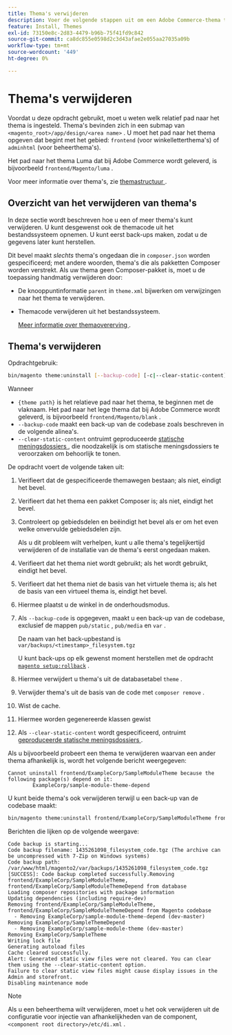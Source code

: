 ```yaml
---
title: Thema's verwijderen
description: Voer de volgende stappen uit om een Adobe Commerce-thema te verwijderen.
feature: Install, Themes
exl-id: 73150e8c-2d83-4479-b96b-75f41fd9c842
source-git-commit: ca8dc855e0598d2c3d43afae2e055aa27035a09b
workflow-type: tm+mt
source-wordcount: '449'
ht-degree: 0%

---
```


# Thema&#39;s verwijderen

Voordat u deze opdracht gebruikt, moet u weten welk relatief pad naar het thema is ingesteld. Thema&#39;s bevinden zich in een submap van `<magento_root>/app/design/<area name>` . U moet het pad naar het thema opgeven dat begint met het gebied: `frontend` (voor winkelletterthema&#39;s) of `adminhtml` (voor beheerthema&#39;s).

Het pad naar het thema Luma dat bij Adobe Commerce wordt geleverd, is bijvoorbeeld `frontend/Magento/luma` .

Voor meer informatie over thema&#39;s, zie [ themastructuur ](https://developer.adobe.com/commerce/frontend-core/guide/themes/structure/).

## Overzicht van het verwijderen van thema&#39;s

In deze sectie wordt beschreven hoe u een of meer thema&#39;s kunt verwijderen. U kunt desgewenst ook de themacode uit het bestandssysteem opnemen. U kunt eerst back-ups maken, zodat u de gegevens later kunt herstellen.

Dit bevel maakt *slechts* thema&#39;s ongedaan die in `composer.json` worden gespecificeerd; met andere woorden, thema&#39;s die als pakketten Composer worden verstrekt. Als uw thema geen Composer-pakket is, moet u de toepassing handmatig verwijderen door:

* De knooppuntinformatie `parent` in `theme.xml` bijwerken om verwijzingen naar het thema te verwijderen.
* Themacode verwijderen uit het bestandssysteem.

  [ Meer informatie over themaovererving ](https://developer.adobe.com/commerce/frontend-core/guide/themes/inheritance/).

## Thema&#39;s verwijderen

Opdrachtgebruik:

```bash
bin/magento theme:uninstall [--backup-code] [-c|--clear-static-content] {theme path} ... {theme path}
```

Wanneer

* `{theme path}` is het relatieve pad naar het thema, te beginnen met de vlaknaam. Het pad naar het lege thema dat bij Adobe Commerce wordt geleverd, is bijvoorbeeld `frontend/Magento/blank` .
* `--backup-code` maakt een back-up van de codebase zoals beschreven in de volgende alinea&#39;s.
* `--clear-static-content` ontruimt geproduceerde [ statische meningsdossiers ](../../configuration/cli/static-view-file-deployment.md), die noodzakelijk is om statische meningsdossiers te veroorzaken om behoorlijk te tonen.

De opdracht voert de volgende taken uit:

1. Verifieert dat de gespecificeerde themawegen bestaan; als niet, eindigt het bevel.
1. Verifieert dat het thema een pakket Composer is; als niet, eindigt het bevel.
1. Controleert op gebiedsdelen en beëindigt het bevel als er om het even welke onvervulde gebiedsdelen zijn.

   Als u dit probleem wilt verhelpen, kunt u alle thema&#39;s tegelijkertijd verwijderen of de installatie van de thema&#39;s eerst ongedaan maken.

1. Verifieert dat het thema niet wordt gebruikt; als het wordt gebruikt, eindigt het bevel.
1. Verifieert dat het thema niet de basis van het virtuele thema is; als het de basis van een virtueel thema is, eindigt het bevel.
1. Hiermee plaatst u de winkel in de onderhoudsmodus.
1. Als `--backup-code` is opgegeven, maakt u een back-up van de codebase, exclusief de mappen `pub/static` , `pub/media` en `var` .

   De naam van het back-upbestand is `var/backups/<timestamp>_filesystem.tgz`

   U kunt back-ups op elk gewenst moment herstellen met de opdracht [`magento setup:rollback`](uninstall-modules.md#roll-back-the-file-system-database-or-media-files) .

1. Hiermee verwijdert u thema&#39;s uit de databasetabel `theme` .
1. Verwijder thema&#39;s uit de basis van de code met `composer remove` .
1. Wist de cache.
1. Hiermee worden gegenereerde klassen gewist
1. Als `--clear-static-content` wordt gespecificeerd, ontruimt [ geproduceerde statische meningsdossiers ](../../configuration/cli/static-view-file-deployment.md).

Als u bijvoorbeeld probeert een thema te verwijderen waarvan een ander thema afhankelijk is, wordt het volgende bericht weergegeven:

```
Cannot uninstall frontend/ExampleCorp/SampleModuleTheme because the following package(s) depend on it:
        ExampleCorp/sample-module-theme-depend
```

U kunt beide thema&#39;s ook verwijderen terwijl u een back-up van de codebase maakt:

```bash
bin/magento theme:uninstall frontend/ExampleCorp/SampleModuleTheme frontend/ExampleCorp/SampleModuleThemeDepend --backup-code
```

Berichten die lijken op de volgende weergave:

```
Code backup is starting...
Code backup filename: 1435261098_filesystem_code.tgz (The archive can be uncompressed with 7-Zip on Windows systems)
Code backup path: /var/www/html/magento2/var/backups/1435261098_filesystem_code.tgz
[SUCCESS]: Code backup completed successfully.Removing frontend/ExampleCorp/SampleModuleTheme, frontend/ExampleCorp/SampleModuleThemeDepend from database
Loading composer repositories with package information
Updating dependencies (including require-dev)
Removing frontend/ExampleCorp/SampleModuleTheme, frontend/ExampleCorp/SampleModuleThemeDepend from Magento codebase
  - Removing ExampleCorp/sample-module-theme-depend (dev-master)
Removing ExampleCorp/SampleThemeDepend
  - Removing ExampleCorp/sample-module-theme (dev-master)
Removing ExampleCorp/SampleTheme
Writing lock file
Generating autoload files
Cache cleared successfully.
Alert: Generated static view files were not cleared. You can clear them using the --clear-static-content option.
Failure to clear static view files might cause display issues in the Admin and storefront.
Disabling maintenance mode
```

>[!NOTE]
>
>Als u een beheerthema wilt verwijderen, moet u het ook verwijderen uit de configuratie voor injectie van afhankelijkheden van de component, `<component root directory>/etc/di.xml` .

